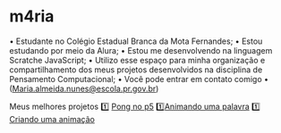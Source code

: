 # m4ria
• Estudante no Colégio Estadual Branca da Mota
Fernandes;
• Estou estudando por meio da Alura;
• Estou me desenvolvendo na linguagem Scratche
JavaScript;
• Utilizo esse espaço para minha organização e
compartilhamento dos meus projetos desenvolvidos na
disciplina de Pensamento Computacional;
• Você pode entrar em contato comigo
• (Maria.almeida.nunes@escola.pr.gov.br)

Meus melhores projetos
1️⃣ [Pong no p5](https://editor.p5js.org/maria.almeida.nunes/full/p1HgU1fmX)
1️⃣[Animando uma palavra](https://editor.p5js.org/maria.almeida.nunes/full/JvNxwH0y_)
1️⃣  [Criando uma animação](https://editor.p5js.org/maria.almeida.nunes/full/wmEBBtl0y)

